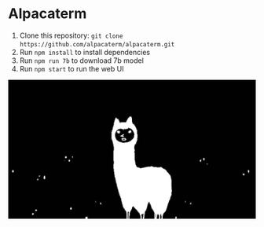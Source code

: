 # Alpacaterm

1. Clone this repository: `git clone https://github.com/alpacaterm/alpacaterm.git`
2. Run `npm install` to install dependencies
2. Run `npm run 7b` to download 7b model
3. Run `npm start` to run the web UI

![alpacaterm.jpg](alpacaterm.jpg)
